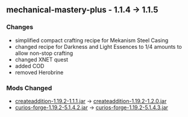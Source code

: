 ## mechanical-mastery-plus - 1.1.4 -> 1.1.5

### Changes
- simplified compact crafting recipe for Mekanism Steel Casing
- changed recipe for Darkness and Light Essences to 1/4 amounts to allow non-stop crafting
- changed XNET quest
- added COD
- removed Herobrine

### Mods Changed

  * [createaddition-1.19.2-1.1.1.jar](https://www.curseforge.com/minecraft/mc-mods/createaddition/files/4767406) -> [createaddition-1.19.2-1.2.0.jar](https://www.curseforge.com/minecraft/mc-mods/createaddition/files/4904041)
  * [curios-forge-1.19.2-5.1.4.2.jar](https://www.curseforge.com/minecraft/mc-mods/curios/files/4834339) -> [curios-forge-1.19.2-5.1.4.3.jar](https://www.curseforge.com/minecraft/mc-mods/curios/files/4902099)

